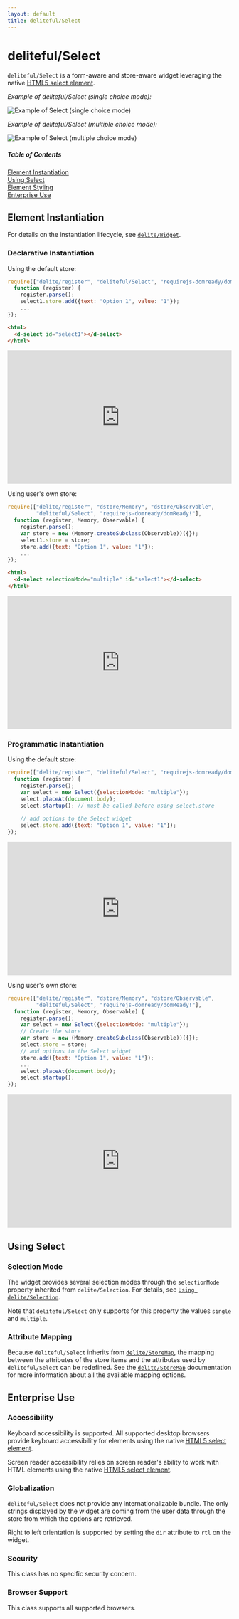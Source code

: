 ```yaml
---
layout: default
title: deliteful/Select
---
```


# deliteful/Select

`deliteful/Select` is a form-aware and store-aware widget leveraging the native 
[HTML5 select element](http://www.w3.org/TR/html5/forms.html#the-select-element).

*Example of deliteful/Select (single choice mode):*

![Example of Select (single choice mode)](images/Select-single.png)

*Example of deliteful/Select (multiple choice mode):*

![Example of Select (multiple choice mode)](images/Select-multiple.png)


##### Table of Contents
[Element Instantiation ](#instantiation)  
[Using Select](#using)  
[Element Styling](#styling)  
[Enterprise Use](#enterprise)


<a name="instantiation"></a>
## Element Instantiation

For details on the instantiation lifecycle, see [`delite/Widget`](/delite/docs/master/Widget.md).

### Declarative Instantiation

Using the default store:

```js
require(["delite/register", "deliteful/Select", "requirejs-domready/domReady!"],
  function (register) {
    register.parse();
    select1.store.add({text: "Option 1", value: "1"});
    ...
});
```

```html
<html>
  <d-select id="select1"></d-select>
</html>
```

<iframe width="100%" height="300" allowfullscreen="allowfullscreen" frameborder="0" 
src="http://jsfiddle.net/ibmjs/nB8BK/1/embedded/result,js,html">
<a href="http://jsfiddle.net/ibmjs/nB8BK/1/">checkout the sample on JSFiddle</a></iframe>


Using user's own store:

```js
require(["delite/register", "dstore/Memory", "dstore/Observable",
         "deliteful/Select", "requirejs-domready/domReady!"],
  function (register, Memory, Observable) {
    register.parse();
    var store = new (Memory.createSubclass(Observable))({});
    select1.store = store;
    store.add({text: "Option 1", value: "1"});
    ...
});
```

```html
<html>
  <d-select selectionMode="multiple" id="select1"></d-select>
</html>
```

<iframe width="100%" height="300" allowfullscreen="allowfullscreen" frameborder="0" 
src="http://jsfiddle.net/ibmjs/nqM5G/embedded/result,js,html">
<a href="http://jsfiddle.net/ibmjs/nqM5G/">checkout the sample on JSFiddle</a></iframe>


### Programmatic Instantiation

Using the default store:

```js
require(["delite/register", "deliteful/Select", "requirejs-domready/domReady!"],
  function (register) {
    register.parse();
    var select = new Select({selectionMode: "multiple"}); 
    select.placeAt(document.body);
    select.startup(); // must be called before using select.store
    
    // add options to the Select widget
    select.store.add({text: "Option 1", value: "1"});
});
```

<iframe width="100%" height="300" allowfullscreen="allowfullscreen" frameborder="0" 
src="http://jsfiddle.net/ibmjs/8Ccfm/embedded/result,js,html">
<a href="http://jsfiddle.net/ibmjs/8Ccfm/">checkout the sample on JSFiddle</a></iframe>


Using user's own store:

```js
require(["delite/register", "dstore/Memory", "dstore/Observable",
         "deliteful/Select", "requirejs-domready/domReady!"],
  function (register, Memory, Observable) {
    register.parse();
    var select = new Select({selectionMode: "multiple"});
    // Create the store
    var store = new (Memory.createSubclass(Observable))({});
    select.store = store;
    // add options to the Select widget
    store.add({text: "Option 1", value: "1"});
    ...
    select.placeAt(document.body);
    select.startup();
});
```

<iframe width="100%" height="300" allowfullscreen="allowfullscreen" frameborder="0" 
src="http://jsfiddle.net/ibmjs/59LP6/embedded/result,js,html">
<a href="http://jsfiddle.net/ibmjs/59LP6/">checkout the sample on JSFiddle</a></iframe>


<a name="using"></a>
## Using Select

### Selection Mode

The widget provides several selection modes through the `selectionMode` property
inherited from `delite/Selection`.
For details, see [`Using delite/Selection`](/delite/docs/master/Selection.md#using).

Note that `deliteful/Select` only supports for this property the values `single` and
`multiple`.

### Attribute Mapping

Because `deliteful/Select` inherits from [`delite/StoreMap`](/delite/docs/master/StoreMap.md), 
the mapping between the attributes of the store items and the attributes used by `deliteful/Select`
can be redefined. 
See the [`delite/StoreMap`](/delite/docs/master/StoreMap.md) documentation for more information 
about all the available mapping options.


<a name="enterprise"></a>
## Enterprise Use

### Accessibility

Keyboard accessibility is supported. All supported desktop browsers provide keyboard accessibility
for elements using the native 
[HTML5 select element](http://www.w3.org/TR/html5/forms.html#the-select-element).

Screen reader accessibility relies on screen reader's ability to work with HTML elements using the 
native [HTML5 select element](http://www.w3.org/TR/html5/forms.html#the-select-element).

### Globalization

`deliteful/Select` does not provide any internationalizable bundle. The only strings displayed 
by the widget are coming from the user data through the store from which the options are retrieved.

Right to left orientation is supported by setting the `dir` attribute to `rtl` on the
widget.

### Security

This class has no specific security concern.

### Browser Support

This class supports all supported browsers.
